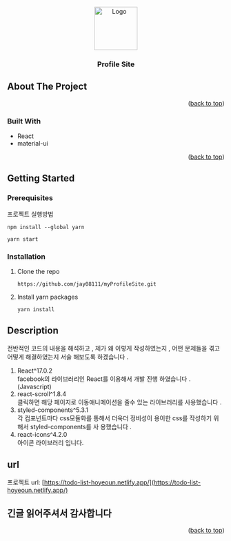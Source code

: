 
  <div id="top"></div>

<!-- PROJECT LOGO -->
<br />
<div align="center">
  <a href="https://pastashop-hoyeoun.netlify.app/">
    <img src="./public/byunhoyeoun.jpg" alt="Logo" width="100" height="100">
  </a>

<h3 align="center">Profile Site</h3>

  <p align="center">

  </p>
</div>

<!-- ABOUT THE PROJECT -->

## About The Project

<div align="center">
  
</div>
<p> </p>

<p align="right">(<a href="#top">back to top</a>)</p>

### Built With

- React
- material-ui


<p align="right">(<a href="#top">back to top</a>)</p>

<!-- GETTING STARTED -->

## Getting Started

### Prerequisites

프로젝트 실행방법

```
npm install --global yarn

yarn start
```

### Installation

<ol>
<li>Clone the repo</li>

```
https://github.com/jay08111/myProfileSite.git
```

<li> Install yarn packages</li>

```
yarn install
```

</ol>

## Description

<p>전반적인 코드의 내용을 해석하고 , 제가 왜 이렇게 작성하였는지 , 어떤 문제들을 겪고 어떻게 해결하였는지 서술 해보도록 하겠습니다 . </p>
<ol>
<li>React^17.0.2</li>
facebook의 라이브러리인 React를 이용해서 개발 진행 하였습니다 . (Javascript)
<li>react-scroll^1.8.4</li>
클릭하면 해당 페이지로 이동애니메이션을 줄수 있는 라이브러리를 사용했습니다 .
<li>styled-components^5.3.1</li>
각 컴포넌트마다 css모듈화를 통해서 더욱더 정비성이 용이한 css를 작성하기 위해서 styled-components를 사 용했습니다 .
<li>react-icons^4.2.0</li>
아이콘 라이브러리 입니다.
</ol>


## url

프로젝트 url: [https://todo-list-hoyeoun.netlify.app/](https://todo-list-hoyeoun.netlify.app/)

## 긴글 읽어주셔서 감사합니다

<p align="right">(<a href="#top">back to top</a>)</p>
